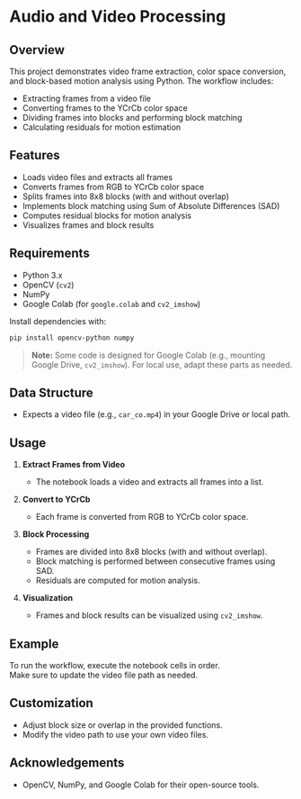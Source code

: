 # Audio and Video Processing

## Overview

This project demonstrates video frame extraction, color space conversion, and block-based motion analysis using Python. The workflow includes:
- Extracting frames from a video file
- Converting frames to the YCrCb color space
- Dividing frames into blocks and performing block matching
- Calculating residuals for motion estimation

## Features

- Loads video files and extracts all frames
- Converts frames from RGB to YCrCb color space
- Splits frames into 8x8 blocks (with and without overlap)
- Implements block matching using Sum of Absolute Differences (SAD)
- Computes residual blocks for motion analysis
- Visualizes frames and block results

## Requirements

- Python 3.x
- OpenCV (`cv2`)
- NumPy
- Google Colab (for `google.colab` and `cv2_imshow`)

Install dependencies with:
```bash
pip install opencv-python numpy
```
> **Note:** Some code is designed for Google Colab (e.g., mounting Google Drive, `cv2_imshow`). For local use, adapt these parts as needed.

## Data Structure

- Expects a video file (e.g., `car_co.mp4`) in your Google Drive or local path.

## Usage

1. **Extract Frames from Video**
   - The notebook loads a video and extracts all frames into a list.

2. **Convert to YCrCb**
   - Each frame is converted from RGB to YCrCb color space.

3. **Block Processing**
   - Frames are divided into 8x8 blocks (with and without overlap).
   - Block matching is performed between consecutive frames using SAD.
   - Residuals are computed for motion analysis.

4. **Visualization**
   - Frames and block results can be visualized using `cv2_imshow`.

## Example

To run the workflow, execute the notebook cells in order.  
Make sure to update the video file path as needed.

## Customization

- Adjust block size or overlap in the provided functions.
- Modify the video path to use your own video files.

## Acknowledgements

- OpenCV, NumPy, and Google Colab for their open-source tools.
